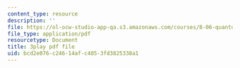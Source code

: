 ```yaml
---
content_type: resource
description: ''
file: https://ol-ocw-studio-app-qa.s3.amazonaws.com/courses/8-06-quantum-physics-iii-spring-2018/bcd2e076c24614afc4853fd3825338a1_aY8iTiAfRzs.pdf
file_type: application/pdf
resourcetype: Document
title: 3play pdf file
uid: bcd2e076-c246-14af-c485-3fd3825338a1
---
```

